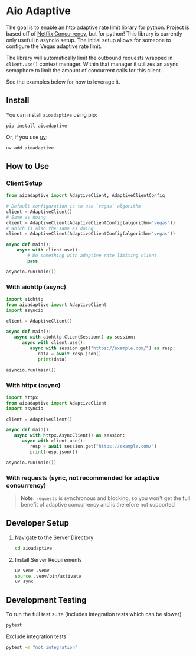 # Aio Adaptive

The goal is to enable an http adaptive rate limit library for python.
Project is based off of [Netflix Concurrency](https://github.com/Netflix/concurrency-limits), but for python!
This library is currently only useful in asyncio setup.
The initial setup allows for someone to configure the Vegas adaptive rate limit.

The library will automatically limit the outbound requests wrapped in `client.use()` context manager.
Within that manager it utilizes an async semaphore to limit the amount of concurrent calls for this client.

See the examples below for how to leverage it.

## Install

You can install `aioadaptive` using pip:

```bash
pip install aioadaptive
```

Or, if you use [uv](https://github.com/astral-sh/uv):

```bash
uv add aioadaptive
```

## How to Use

### Client Setup

```python
from aioadaptive import AdaptiveClient, AdaptiveClientConfig

# Default configuration is to use `vegas` algorithm
client = AdaptiveClient()
# Same as doing
client = AdaptiveClient(AdaptiveClientConfig(algorithm="vegas"))
# Which is also the same as doing
client = AdaptiveClient(AdaptiveClientConfig(algorithm="vegas"))

async def main():
    async with client.use():
        # Do something with adaptive rate limiting client
        pass

asyncio.run(main())
```

### With aiohttp (async)

```python
import aiohttp
from aioadaptive import AdaptiveClient
import asyncio

client = AdaptiveClient()

async def main():
   async with aiohttp.ClientSession() as session:
      async with client.use():
         async with session.get("https://example.com/") as resp:
            data = await resp.json()
            print(data)

asyncio.run(main())
```

### With httpx (async)

```python
import httpx
from aioadaptive import AdaptiveClient
import asyncio

client = AdaptiveClient()

async def main():
   async with httpx.AsyncClient() as session:
      async with client.use():
         resp = await session.get("https://example.com/")
         print(resp.json())

asyncio.run(main())
```

### With requests (sync, not recommended for adaptive concurrency)

> **Note:** `requests` is synchronous and blocking, so you won't get the full benefit of adaptive concurrency and is therefore not supported

## Developer Setup

1. Navigate to the Server Directory

   ```bash
   cd aioadaptive
   ```

2. Install Server Requirements

   ```bash
   uv venv .venv
   source .venv/bin/activate
   uv sync
   ```

## Development Testing

   To run the full test suite (includes integration tests which can be slower)

   ```bash
   pytest
   ```

   Exclude integration tests

   ```bash
   pytest -m "not integration"
   ```
